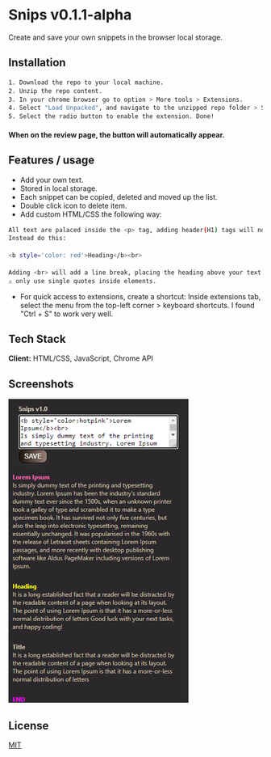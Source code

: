 
# Snips v0.1.1-alpha
Create and save your own snippets in the browser local storage.

## Installation

```bash
1. Download the repo to your local machine.
2. Unzip the repo content. 
3. In your chrome browser go to option > More tools > Extensions.
4. Select "Load Unpacked", and navigate to the unzipped repo folder > Select Folder.
5. Select the radio button to enable the extension. Done! 
```
#### When on the review page, the button will automatically appear.
    
## Features / usage

- Add your own text. 
- Stored in local storage.
- Each snippet can be copied, deleted and moved up the list. 
- Double click icon to delete item.
- Add custom HTML/CSS the following way:
```bash
All text are palaced inside the <p> tag, adding header(H1) tags will not work.
Instead do this:

<b style='color: red'>Heading</b><br>

Adding <br> will add a line break, placing the heading above your text.
⚠ only use single quotes inside elements.
```

- For quick access to extensions, create a shortcut: Inside extensions tab, select the menu from the top-left corner > keyboard shortcuts. I found "Ctrl + S" to work very well.

## Tech Stack

**Client:** HTML/CSS, JavaScript, Chrome API


## Screenshots

![App Screenshot](https://github.com/JasonMorta/CustomSnippet-Extension/blob/main/Screenshot.png)


## License

[MIT](https://choosealicense.com/licenses/mit/)

